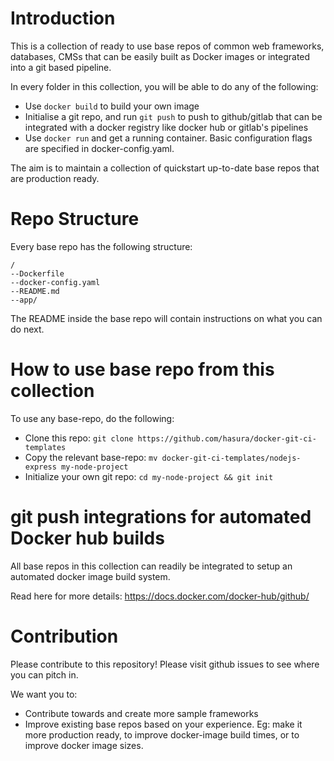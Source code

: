 # Introduction

This is a collection of ready to use base repos of common web frameworks,
databases, CMSs that can be easily built as Docker images or integrated into
a git based pipeline.

In every folder in this collection, you will be able to do any of the following:

- Use ``docker build`` to build your own image
- Initialise a git repo, and run ``git push`` to push to github/gitlab that can
  be integrated with a docker registry like docker hub or gitlab's pipelines
- Use ``docker run`` and get a running container. Basic configuration flags are
  specified in docker-config.yaml.

The aim is to maintain a collection of quickstart up-to-date base repos that
are production ready.

# Repo Structure

Every base repo has the following structure:

```
/
--Dockerfile
--docker-config.yaml
--README.md
--app/
```

The README inside the base repo will contain instructions on what you
can do next.


# How to use base repo from this collection

To use any base-repo, do the following:

- Clone this repo:
  ``git clone https://github.com/hasura/docker-git-ci-templates``
- Copy the relevant base-repo:
  ``mv docker-git-ci-templates/nodejs-express my-node-project``
- Initialize your own git repo: ``cd my-node-project && git init``

# git push integrations for automated Docker hub builds

All base repos in this collection can readily be integrated to setup an
automated docker image build system.

Read here for more details: https://docs.docker.com/docker-hub/github/ 


# Contribution

Please contribute to this repository! Please visit github issues to
see where you can pitch in.

We want you to:

- Contribute towards and create more sample frameworks
- Improve existing base repos based on your experience. Eg: make it more
  production ready, to improve docker-image build times, or to improve
  docker image sizes.
